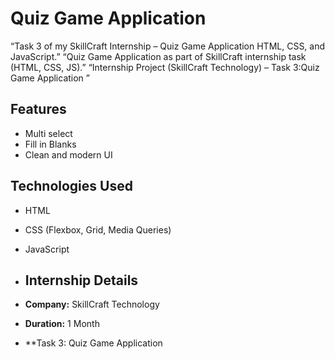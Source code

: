 # Quiz Game Application
“Task 3 of my SkillCraft Internship – Quiz Game Application HTML, CSS, and JavaScript.”  “Quiz Game Application as part of SkillCraft internship task (HTML, CSS, JS).”  “Internship Project (SkillCraft Technology) – Task 3:Quiz Game Application ”

##  Features
- Multi select 
- Fill in Blanks  
- Clean and modern UI  

## Technologies Used
- HTML  
- CSS (Flexbox, Grid, Media Queries)  
- JavaScript

- ##  Internship Details
- **Company:** SkillCraft Technology  
- **Duration:** 1 Month  
- **Task 3:  Quiz Game Application
